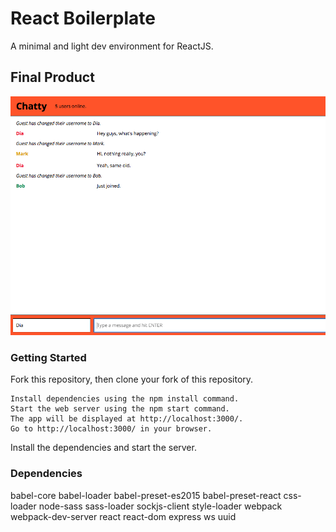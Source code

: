 React Boilerplate
=====================

A minimal and light dev environment for ReactJS.

## Final Product

!["Screenshot of Chatty Chatroom"](https://github.com/diaaposto/react-simple-boilerplate/blob/master/docs/chatroom.png)

### Getting Started

Fork this repository, then clone your fork of this repository.

```
Install dependencies using the npm install command.
Start the web server using the npm start command. 
The app will be displayed at http://localhost:3000/.
Go to http://localhost:3000/ in your browser.
```

Install the dependencies and start the server.

### Dependencies

babel-core
babel-loader
babel-preset-es2015
babel-preset-react
css-loader
node-sass
sass-loader
sockjs-client
style-loader
webpack
webpack-dev-server
react
react-dom
express
ws
uuid
